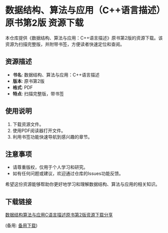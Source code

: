 # 数据结构、算法与应用（C++语言描述）原书第2版 资源下载

本仓库提供《数据结构、算法与应用：C++语言描述》原书第2版的资源下载。该资源为扫描完整版，并附带书签，方便读者快速定位和查阅。

## 资源描述

- **书名**: 数据结构、算法与应用：C++语言描述
- **版本**: 原书第2版
- **格式**: PDF
- **特点**: 扫描完整版，带书签

## 使用说明

1. 下载资源文件。
2. 使用PDF阅读器打开文件。
3. 利用书签功能快速导航到感兴趣的章节。

## 注意事项

- 请尊重版权，仅用于个人学习和研究。
- 如有任何问题或建议，欢迎通过仓库的Issues功能反馈。

希望这份资源能够帮助你更好地学习和理解数据结构、算法与应用的相关知识。

## 下载链接
[数据结构算法与应用C语言描述原书第2版资源下载分享](https://pan.quark.cn/s/392c96a833bb) 

(备用: [备用下载](https://pan.baidu.com/s/1XWrRMe051g84KFVOURQvWw?pwd=1234))
